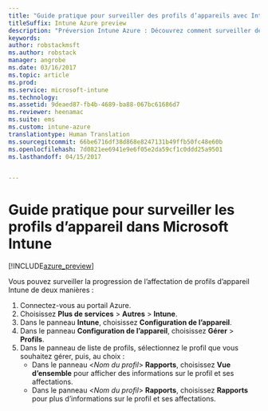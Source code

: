 ```yaml
---
title: "Guide pratique pour surveiller des profils d’appareils avec Intune"
titleSuffix: Intune Azure preview
description: "Préversion Intune Azure : Découvrez comment surveiller des profils d’appareil Intune attribués."
keywords: 
author: robstackmsft
ms.author: robstack
manager: angrobe
ms.date: 03/16/2017
ms.topic: article
ms.prod: 
ms.service: microsoft-intune
ms.technology: 
ms.assetid: 9deaed87-fb4b-4689-ba88-067bc61686d7
ms.reviewer: heenamac
ms.suite: ems
ms.custom: intune-azure
translationtype: Human Translation
ms.sourcegitcommit: 66be6716df38d868e8247131b49ffb50fc48e60b
ms.openlocfilehash: 7d0821ee6941e9e6f05e2da59cf1c0ddd25a9501
ms.lasthandoff: 04/15/2017


---
```


# <a name="how-to-monitor-device-profiles-in-microsoft-intune"></a>Guide pratique pour surveiller les profils d’appareil dans Microsoft Intune

[!INCLUDE[azure_preview](../includes/azure_preview.md)]

Vous pouvez surveiller la progression de l’affectation de profils d’appareil Intune de deux manières :


1. Connectez-vous au portail Azure.
2. Choisissez **Plus de services** > **Autres** > **Intune**.
3. Dans le panneau **Intune**, choisissez **Configuration de l’appareil**.
2. Dans le panneau **Configuration de l’appareil**, choisissez **Gérer** > **Profils**.
2. Dans le panneau de liste de profils, sélectionnez le profil que vous souhaitez gérer, puis, au choix :
    - Dans le panneau <*Nom du profil*> **Rapports**, choisissez **Vue d’ensemble** pour afficher des informations sur le profil et ses affectations.
    - Dans le panneau <*Nom du profil*> **Rapports**, choisissez **Rapports** pour plus d’informations sur le profil et ses affectations.

